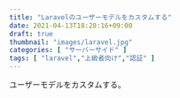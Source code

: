 ```yaml
---
title: "Laravelのユーザーモデルをカスタムする"
date: 2021-04-13T18:28:16+09:00
draft: true
thumbnail: "images/laravel.jpg"
categories: [ "サーバーサイド" ]
tags: [ "laravel","上級者向け","認証" ]
---
```



ユーザーモデルをカスタムする。


